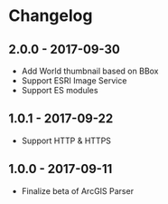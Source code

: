 # Changelog

## 2.0.0 - 2017-09-30

- Add World thumbnail based on BBox
- Support ESRI Image Service
- Support ES modules

## 1.0.1 - 2017-09-22

- Support HTTP & HTTPS

## 1.0.0 - 2017-09-11

- Finalize beta of ArcGIS Parser
